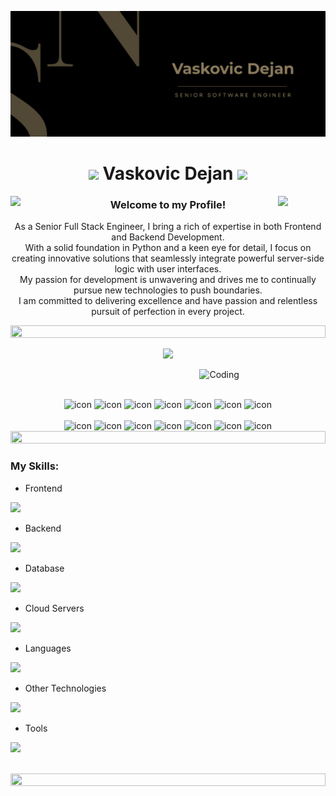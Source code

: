 ![logo](introduce.png)

<h1 align="center">
  <img src="https://media.giphy.com/media/hvRJCLFzcasrR4ia7z/giphy.gif" width="32">
    Vaskovic Dejan
  <img src="https://media.giphy.com/media/hvRJCLFzcasrR4ia7z/giphy.gif" width="32">
</h1>

<img align="left" src="https://user-images.githubusercontent.com/65187002/144930161-2f783401-8d27-4fdf-a2f7-cc0ba32f1f1f.gif" width="15%" style="display:inline;">
<img align="right" src="https://user-images.githubusercontent.com/65187002/144930161-2f783401-8d27-4fdf-a2f7-cc0ba32f1f1f.gif" width="15%" style="display:inline;">

<h3 align="center">Welcome to my Profile!</h3>
<p align="center">
  As a Senior Full Stack Engineer, I bring a rich of expertise in both Frontend and Backend Development.<br>
  With a solid foundation in Python and a keen eye for detail, I focus on creating innovative solutions that seamlessly integrate powerful server-side logic with user interfaces.<br>
  My passion for development is unwavering and drives me to continually pursue new technologies to push boundaries. <br>
  I am committed to delivering excellence and have passion and relentless pursuit of perfection in every project.
</p>

<img src="https://i.imgur.com/dBaSKWF.gif" height="20" width="100%">

<p align="center">
  <img src="https://readme-typing-svg.herokuapp.com/?lines=Creative,%20Passionate%20and%20Result-oriented%20Software%20Engineer;10%2B%20years%20of%20hands-on%20experience;&center=true&width=800&height=45">
</p>

<img align="right" width="40%" alt="Coding" src="https://raw.githubusercontent.com/abhisheknaiidu/abhisheknaiidu/master/code.gif">

<br><br>

<div align="center">
  <img src="https://techstack-generator.vercel.app/react-icon.svg" alt="icon" width="60" height="60" />
  <img src="https://techstack-generator.vercel.app/python-icon.svg" alt="icon" width="60" height="60" />
  <img src="https://techstack-generator.vercel.app/ts-icon.svg" alt="icon" width="60" height="60" />
  <img src="https://techstack-generator.vercel.app/js-icon.svg" alt="icon"width="60" height="60" />
  <img src="https://techstack-generator.vercel.app/redux-icon.svg" alt="icon" width="60" height="60" />
  <img src="https://techstack-generator.vercel.app/mysql-icon.svg" alt="icon" width="60" height="60" />
  <img src="https://techstack-generator.vercel.app/aws-icon.svg" alt="icon" width="60" height="60" />
</div>

<br>

<div align="center">
  <img src="https://techstack-generator.vercel.app/restapi-icon.svg" alt="icon" width="60" height="60" />
  <img src="https://techstack-generator.vercel.app/docker-icon.svg" alt="icon" width="60" height="60" />
  <img src="https://techstack-generator.vercel.app/nginx-icon.svg" alt="icon" width="60" height="60" />
  <img src="https://techstack-generator.vercel.app/github-icon.svg" alt="icon" width="60" height="60" />
  <img src="https://techstack-generator.vercel.app/sass-icon.svg" alt="icon" width="60" height="60" />
  <img src="https://techstack-generator.vercel.app/java-icon.svg" alt="icon" width="60" height="60" />
  <img src="https://techstack-generator.vercel.app/graphql-icon.svg" alt="icon" width="60" height="60" />
</div>
 
<img src="https://i.imgur.com/dBaSKWF.gif" height="20" width="100%">

<h3 align="left">My Skills:</h3>

- Frontend
<p align="left">
  <a href="https://skillicons.dev">
    <img src="https://skillicons.dev/icons?i=html,css,ts,js,react,angular,vuejs,nextjs,redux,tailwind,bootstrap,jquery" />
  </a>
</p>

- Backend
<p align="left">
  <a href="https://skillicons.dev">
    <img src="https://skillicons.dev/icons?i=nodejs,express,py,php,laravel,flask,fastapi,graphql,sass" />
  </a>
</p>

- Database
<p align="left">
  <a href="https://skillicons.dev">
    <img src="https://skillicons.dev/icons?i=mongodb,mysql,postgresql" />
  </a>
</p>

- Cloud Servers
<p align="left">
  <a href="https://skillicons.dev">
    <img src="https://skillicons.dev/icons?i=azure,aws,gcp,firebase,cloudflare,vercel" />
  </a>
</p>

- Languages
<p align="left">
  <a href="https://skillicons.dev">
    <img src="https://skillicons.dev/icons?i=c,cpp,cs,java,kotlin" />
  </a>
</p>

- Other Technologies
<p align="left">
  <a href="https://skillicons.dev">
    <img src="https://skillicons.dev/icons?i=solidity,ai,wordpress" />
  </a>
</p>

- Tools
<p align="left">
  <a href="https://skillicons.dev">
    <img src="https://skillicons.dev/icons?i=git,github,docker,vscode,postman,ubuntu,linux,phpstorm" />
  </a>
</p>

<br/>

<img src="https://i.imgur.com/dBaSKWF.gif" height="20" width="100%">
